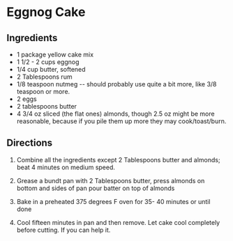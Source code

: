 # Eggnog Cake

## Ingredients

* 1 package yellow cake mix
* 1 1/2 - 2 cups eggnog
* 1/4 cup butter, softened
* 2 Tablespoons rum
* 1/8 teaspoon nutmeg -- should probably use quite a bit more, like 3/8 teaspoon or more.
* 2 eggs
* 2 tablespoons butter
* 4 3/4 oz sliced (the flat ones) almonds, though 2.5 oz might be more reasonable, because if you pile them up more they may cook/toast/burn.

## Directions

1. Combine all the ingredients except 2 Tablespoons butter and almonds; beat 4 minutes on medium speed.

2. Grease a bundt pan with 2 Tablespoons butter, press almonds on bottom and sides of pan
pour batter on top of almonds

3. Bake in a preheated 375 degrees F oven for 35- 40 minutes or until done

4. Cool fifteen minutes in pan and then remove. Let cake cool completely before cutting. If you can help it.
